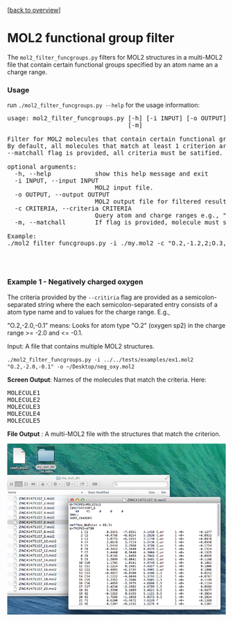 [[back to overview](../../README.md)]

# MOL2 functional group filter


The `mol2_filter_funcgroups.py` filters for MOL2 structures in a multi-MOL2 file that contain certain functional groups specified by an atom name an a charge range.

### Usage

run `./mol2_filter_funcgroups.py --help` for the usage information:

<pre>
usage: mol2_filter_funcgroups.py [-h] [-i INPUT] [-o OUTPUT] [-c CRITERIA]
                                 [-m]

Filter for MOL2 molecules that contain certain functional groups. 
By default, all molecules that match at least 1 criterion are returned, and if 
--matchall flag is provided, all criteria must be satified.

optional arguments:
  -h, --help            show this help message and exit
  -i INPUT, --input INPUT
                        MOL2 input file.
  -o OUTPUT, --output OUTPUT
                        MOL2 output file for filtered results.
  -c CRITERIA, --criteria CRITERIA
                        Query atom and charge ranges e.g., "O.2,-1.2,2;O.3,-20.0,100.0".
  -m, --matchall        If flag is provided, molecule must satisfy all criteria.

Example:
./mol2_filter_funcgroups.py -i ./my.mol2 -c "O.2,-1.2,2;O.3,-20.0,100.0" -o ./filtered.mol2
</pre>

<br>
<br>

### Example 1 - Negatively charged oxygen

The criteria provided by the `--critiria` flag are provided as a semicolon-separated string where the each semicolon-separated entry consists of a atom type name and to values for the charge range. E.g.,

"O.2,-2.0,-0.1" means: Looks for atom type "O.2" (oxygen sp2) in the charge range >= -2.0 and <= -0.1.

Input: A file that contains multiple MOL2 structures.

	./mol2_filter_funcgroups.py -i ../../tests/examples/ex1.mol2 "O.2,-2.0,-0.1" -o ~/Desktop/neg_oxy.mol2

**Screen Output**: Names of the molecules that match the criteria. Here:

<pre>
MOLECULE1
MOLECULE2
MOLECULE3
MOLECULE4
MOLECULE5
</pre>


**File Output** : A multi-MOL2 file with the structures that match the criterion.

![](../../images/tools/ex_mol2_split.png)